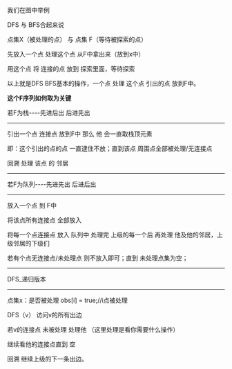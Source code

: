 我们在图中举例

DFS 与 BFS合起来说

点集X（被处理的点） 与 点集 F（等待被探索的点）

先放入一个点 处理这个点 从F中拿出来（放到x中） 

用这个点  将 连接的点 放到 探索里面，等待探索



以上就是DFS  BFS基本的操作，一个点 处理  这个点 引出的点 放到F中。

**这个F序列如何取为关键**

若F为栈----先进后出  后进先出

----------------------------------------------------------------------------------------------------------

引出一个点 连接点 放到F中 那么 他 会一直取栈顶元素 

即：这个引出的点的点 一直逮住不放；直到该点 周围点全部被处理/无连接点 

回溯 处理 该点  的 邻居

----------------------------------------------------------------------------------------------------------

若F为队列----先进先出 后进后出

----------------------------------------------------------------------------------------------------------

放入一个点 到 F中

将该点所有连接点 全部放入 

将每一个点连接点 放入 队列中 处理完 上级的每一个后 再处理 他及他的邻居，上级邻居的下级们 

若有个点无连接点/未处理点 则不放入即可；直到 未处理点集为空；

----------------------------------------------------------------------------------------------------------



DFS_递归版本

----------------------------------

点集x：是否被处理 obs[i] = true;//i点被处理

DFS（v） 访问v的所有出边

若v的连接点 未被处理 处理他 （这里处理是看你需要什么操作）

继续看他的连接点直到 空 

回溯 继续上级的下一条出边。

